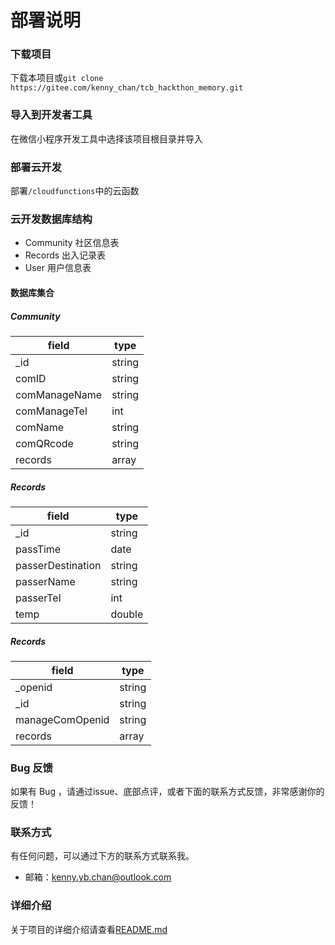 # 部署说明
### 下载项目
下载本项目或`git clone https://gitee.com/kenny_chan/tcb_hackthon_memory.git`
### 导入到开发者工具
在微信小程序开发工具中选择该项目根目录并导入
### 部署云开发
部署`/cloudfunctions`中的云函数
### 云开发数据库结构
- Community 社区信息表
- Records 出入记录表
- User 用户信息表
#### 数据库集合
##### Community
| field         | type   |
| ------------- | ------ |
| _id           | string |
| comID         | string |
| comManageName | string |
| comManageTel  | int    |
| comName       | string |
| comQRcode     | string |
| records       | array  |

##### Records
| field             | type   |
| ----------------- | ------ |
| _id               | string |
| passTime          | date   |
| passerDestination | string |
| passerName        | string |
| passerTel         | int    |
| temp              | double |

##### Records
| field           | type   |
| --------------- | ------ |
| _openid         | string |
| _id             | string |
| manageComOpenid | string |
| records         | array  |


### Bug 反馈
如果有 Bug ，请通过issue、底部点评，或者下面的联系方式反馈，非常感谢你的反馈！
### 联系方式
有任何问题，可以通过下方的联系方式联系我。
- 邮箱：kenny.yb.chan@outlook.com
### 详细介绍
关于项目的详细介绍请查看[README.md](https://gitee.com/kenny_chan/tcb_hackthon_memory/blob/%E7%89%88%E6%9C%AC1/README.md)
